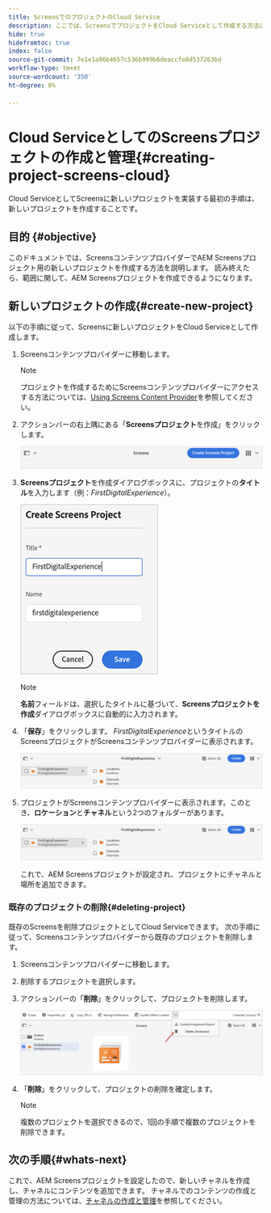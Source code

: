 ```yaml
---
title: ScreensでのプロジェクトのCloud Service
description: ここでは、ScreensでプロジェクトをCloud Serviceとして作成する方法について説明します。
hide: true
hidefromtoc: true
index: false
source-git-commit: 7e1e1a96b4657c536b999b6deaccfe8d537263bd
workflow-type: tm+mt
source-wordcount: '350'
ht-degree: 0%

---
```



# Cloud ServiceとしてのScreensプロジェクトの作成と管理{#creating-project-screens-cloud}

Cloud ServiceとしてScreensに新しいプロジェクトを実装する最初の手順は、新しいプロジェクトを作成することです。

## 目的 {#objective}

このドキュメントでは、ScreensコンテンツプロバイダーでAEM Screensプロジェクト用の新しいプロジェクトを作成する方法を説明します。 読み終えたら、範囲に関して、AEM Screensプロジェクトを作成できるようになります。

## 新しいプロジェクトの作成{#create-new-project}

以下の手順に従って、Screensに新しいプロジェクトをCloud Serviceとして作成します。

1. Screensコンテンツプロバイダーに移動します。

   >[!NOTE]
   >プロジェクトを作成するためにScreensコンテンツプロバイダーにアクセスする方法については、[Using Screens Content Provider](/help/screens-cloud/setting-up-project/using-screens-content-provider.md)を参照してください。

1. アクションバーの右上隅にある「**Screensプロジェクト**&#x200B;を作成」をクリックします。

   ![](/help/screens-cloud/assets/create-content/create-screens-project1.png)

1. **Screensプロジェクト**&#x200B;を作成ダイアログボックスに、プロジェクトの&#x200B;**タイトル**&#x200B;を入力します（例：*FirstDigitalExperience*）。

   ![](/help/screens-cloud/assets/create-content/create-screens-project2.png)

   >[!NOTE]
   >**名前**&#x200B;フィールドは、選択したタイトルに基づいて、**Screensプロジェクトを作成**&#x200B;ダイアログボックスに自動的に入力されます。

1. 「**保存**」をクリックします。 *FirstDigitalExperience*&#x200B;というタイトルのScreensプロジェクトがScreensコンテンツプロバイダーに表示されます。

   ![](/help/screens-cloud/assets/create-content/create-screens-project3.png)

1. プロジェクトがScreensコンテンツプロバイダーに表示されます。このとき、**ロケーション**&#x200B;と&#x200B;**チャネル**&#x200B;という2つのフォルダーがあります。

   ![](/help/screens-cloud/assets/create-content/create-screens-project4.png)

   これで、AEM Screensプロジェクトが設定され、プロジェクトにチャネルと場所を追加できます。

### 既存のプロジェクトの削除{#deleting-project}

既存のScreensを削除プロジェクトとしてCloud Serviceできます。
次の手順に従って、Screensコンテンツプロバイダーから既存のプロジェクトを削除します。

1. Screensコンテンツプロバイダーに移動します。
1. 削除するプロジェクトを選択します。
1. アクションバーの「**削除**」をクリックして、プロジェクトを削除します。

   ![](/help/screens-cloud/assets/create-content/create-project5.png)

1. 「**削除**」をクリックして、プロジェクトの削除を確定します。

   >[!NOTE]
   >複数のプロジェクトを選択できるので、1回の手順で複数のプロジェクトを削除できます。

## 次の手順{#whats-next}

これで、AEM Screensプロジェクトを設定したので、新しいチャネルを作成し、チャネルにコンテンツを追加できます。 チャネルでのコンテンツの作成と管理の方法については、[チャネルの作成と管理](/help/screens-cloud/creating-content/creating-channels-screens-cloud.md)を参照してください。